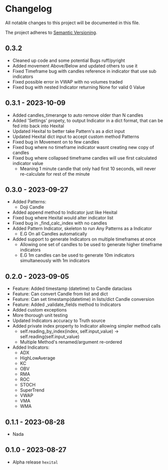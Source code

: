# Changelog

All notable changes to this project will be documented in this file.

The project adheres to [Semantic Versioning](https://semver.org/spec/v2.0.0.html).


## 0.3.2
- Cleaned up code and some potential Bugs ruff/pyright
- Added movement Above/Below and updated others to use it
- Fixed Timeframe bug with candles reference in indicator that use sub indicators
- Fixed possible error in VWAP with no volumes traded
- Fixed bug with nested Indicator returning None for valid 0 Value

## 0.3.1 - 2023-10-09
- Added candles_timerange to auto remove older than N candles
- Added 'Settings' propety, to output Indicator in a dict format, that can be fed into back into Hexital
- Updated Hexital to better take Pattern's as a dict input
- Updated Hexital dict input to accept custom method Patterns
- Fixed bug in Movement on to few candles
- Fixed bug where no timeframe indicator wasnt creating new copy of candles
- Fixed bug where collapsed timeframe candles will use first calculated indicator value
  - Meaning 1 minute candle that only had first 10 seconds,  will never re-calculate for rest of the minute

## 0.3.0 - 2023-09-27
- Added Patterns:
  - Doji Candle
- Added append method to Indicator just like Hexital
- Fixed bug where Hexital would alter indicator list
- Fixed bug in _find_calc_index with no candles
- Added Pattern Indicator, skeleton to run Any Patterns as a Indicator
  - E.G On all Candles automatically
- Added support to generate Indicators on multiple timeframes at once
  - Allowing one set of candles to be used to generate higher timeframe indicators
  - E.G 1m candles can be used to generate 10m indicators simultaneously with 1m indicators

## 0.2.0 - 2023-09-05
- Feature: Added timestamp (datetime) to Candle dataclass
- Feature: Can convert Candle from list and dict
- Feature: Can set timestamp(datetime) in lists/dict Candle conversion
- Feature: Added _validate_fields method to Indicators
- Added custom exceptions
- More thorough unit testing
- Updated Indicators accuracy to Truth source
- Added private index property to Indicator allowing simpler method calls
  - self.reading_by_index(index, self.input_value) -> self.reading(self.input_value)
  - Multiple Method's renamed/argument re-ordered
- Added Indicators:
  - ADX
  - HighLowAverage
  - KC
  - OBV
  - RMA
  - ROC
  - STOCH
  - SuperTrend
  - VWAP
  - VMA
  - WMA
## 0.1.1 - 2023-08-28
- Nada
## 0.1.0 - 2023-08-27

- Alpha release `hexital`
